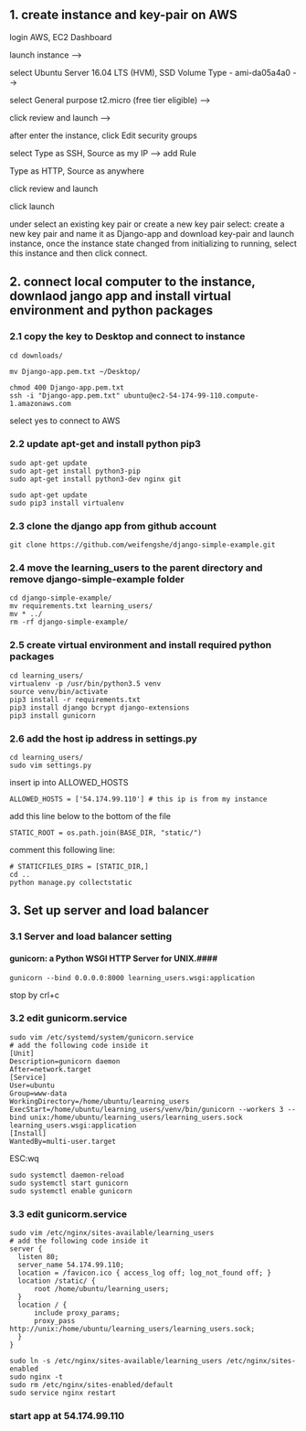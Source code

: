 ## 1. create instance and key-pair on AWS

  login AWS, EC2 Dashboard
 
  launch instance -->
  
  select Ubuntu Server 16.04 LTS (HVM), SSD Volume Type - ami-da05a4a0 -->
  
  select General purpose t2.micro (free tier eligible)  -->
  
  click review and launch -->
  
  after enter the instance, click Edit security groups
  
  select Type as SSH, Source as my IP --> add Rule   
  
  Type as HTTP, Source as anywhere
  
  click review and launch
  
  click launch
  
  under select an existing key pair or create a new key pair select: create a new key pair and name it as Django-app and download key-pair and launch instance, once the instance state changed from initializing to running, select this instance and then click connect.

## 2. connect local computer to the instance, downlaod jango app and install virtual environment and python packages  
### 2.1 copy the key to Desktop and connect to instance 
  ```
  cd downloads/
  
  mv Django-app.pem.txt ~/Desktop/
  
  chmod 400 Django-app.pem.txt
  ssh -i "Django-app.pem.txt" ubuntu@ec2-54-174-99-110.compute-1.amazonaws.com
  ```
select yes to connect to AWS

### 2.2 update apt-get and install python pip3
```
sudo apt-get update
sudo apt-get install python3-pip
sudo apt-get install python3-dev nginx git

sudo apt-get update
sudo pip3 install virtualenv
```
### 2.3 clone the django app from github account
```
git clone https://github.com/weifengshe/django-simple-example.git
```
### 2.4 move the learning_users to the parent directory and remove django-simple-example folder
```
cd django-simple-example/
mv requirements.txt learning_users/
mv * ../
rm -rf django-simple-example/
```
### 2.5 create virtual environment  and install required python packages
```
cd learning_users/
virtualenv -p /usr/bin/python3.5 venv
source venv/bin/activate
pip3 install -r requirements.txt
pip3 install django bcrypt django-extensions
pip3 install gunicorn
```
### 2.6 add the host ip address in settings.py
```
cd learning_users/
sudo vim settings.py
```
insert ip into ALLOWED_HOSTS  
```
ALLOWED_HOSTS = ['54.174.99.110'] # this ip is from my instance 
```
 add this line below to the bottom of the file

```
STATIC_ROOT = os.path.join(BASE_DIR, "static/")
```
comment this following line:
```
# STATICFILES_DIRS = [STATIC_DIR,]  
cd ..
python manage.py collectstatic
```

## 3. Set up server and load balancer


### 3.1 Server and load balancer setting  
#### gunicorn: a Python WSGI HTTP Server for UNIX.####
```
gunicorn --bind 0.0.0.0:8000 learning_users.wsgi:application
```
stop by crl+c

### 3.2 edit gunicorm.service
```
sudo vim /etc/systemd/system/gunicorn.service
# add the following code inside it
[Unit]
Description=gunicorn daemon
After=network.target
[Service]
User=ubuntu
Group=www-data
WorkingDirectory=/home/ubuntu/learning_users
ExecStart=/home/ubuntu/learning_users/venv/bin/gunicorn --workers 3 --bind unix:/home/ubuntu/learning_users/learning_users.sock learning_users.wsgi:application
[Install]
WantedBy=multi-user.target
```
ESC:wq

```
sudo systemctl daemon-reload
sudo systemctl start gunicorn
sudo systemctl enable gunicorn
```
### 3.3 edit gunicorm.service
```
sudo vim /etc/nginx/sites-available/learning_users
# add the following code inside it
server {
  listen 80;
  server_name 54.174.99.110;
  location = /favicon.ico { access_log off; log_not_found off; }
  location /static/ {
      root /home/ubuntu/learning_users;
  }
  location / {
      include proxy_params;
      proxy_pass http://unix:/home/ubuntu/learning_users/learning_users.sock;
  }
}
```

```
sudo ln -s /etc/nginx/sites-available/learning_users /etc/nginx/sites-enabled
sudo nginx -t
sudo rm /etc/nginx/sites-enabled/default
sudo service nginx restart
```
### start app at 54.174.99.110
